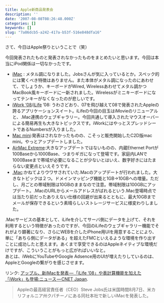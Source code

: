 ```yaml
---
title: Apple新商品発表会
description: ''
date: '2007-08-08T08:26:48.000Z'
categories: []
keywords: []
slug: "7a86dcb5-a242-417a-b53f-516e848dfa16"
---
```

さて、今日はApple祭りということで（笑）

今回発表されたものと発表されなかったものをまとめたいと思います。今回は本当にiPod関係は一切なかったです。

*   [iMac](http://www.apple.com/jp/imac/) : メタル調になりました。Jobsさんが気に入っているとか。スペック的には驚くべき特徴はありません。また本体がメタル調になったのにあわせて、でしょうか、キーボードがWired, Wirelessあわせてメタル調かつMacBook風キーボードに一新されました。Wirelessがミニキーボードになってテンキーがなくなったのが悲しいです。
*   [iWork ‘08](http://www.apple.com/jp/iwork/)/[iLife](http://www.apple.com/jp/ilife/) ’08: うわさどおり、07を飛び越えて08で発表されたAppleの誇るアプリケーションスイート。iLifeの今回の目玉はiMovieのリニューアルと、.Mac連携のウェブギャラリー。今回共通して導入されたマウスオーバーによる簡易再生も大きなトピックスです。iWorkにはやっとスプレッドシートであるNumbersが入りました。
*   [Mac mini](http://www.apple.com/jp/macmini/):発表はされなかったものの、こそっと販売開始したC2D版mac mini。やっとアップデートしました。
*   [AirMac Extreme](http://www.apple.com/jp/airmacextreme/):大きなアップデートではないものの、内蔵Ethernet Portが100Baseから1000Base、つまりギガになって登場です。家庭内LANで1000Baseまで帯域が必要になることが少ないとはいえ、数字好きにはたまらない変更点といえそうです。
*   [.Mac](http://mac.com/japan):かねてよりウワサされていた.Macのアップデートが行われました。大きなトピックは２つ。ドメインマッピング機能と1GB→10GBへの増量。ただし、月ごとの帯域制限は10GBのままなので注意。帯域制限は100GBにアップデート。.MacのURLからメールアドレスがばれるという.Mac登場時点では当たり前だったありえない仕様の回避が出来るとともに、最大10GBまでメールが保存できるという素晴らしいストレージサービスに様変わりしました。

.Macサービスの基本として、iLifeを介してサーバ側にデータを上げて、それを利用するという特徴があったのですが、今回のiLifeのウェブギャラリー機能でそれがより顕著になり、さらにWEBを介したiPhone用UIを用意することにより、単に「あちら側にデータがある」を超えたFMCといえるような環境を作り出すことに成功したと思えます。あくまで享受できるのはAppleネイティブな環境だけですが、こういうことがもっと広がればいいなと。  
あとは、iWebにYouTubeやGoogle Adsence用のUIが増えたりしているのは、AppleとGoogleの繋がりを感じさせます。

リンク: [アップル、新iMacを発表 — 「iLife ‘08」や表計算機能を加えた「iWork」も登場:ニュース — CNET Japan](http://japan.cnet.com/news/tech/story/0,2000056025,20354299,00.htm "アップル、新iMacを発表--「iLife '08」や表計算機能を加えた「iWork」も登場:ニュース - CNET Japan").

> Appleの最高経営責任者（CEO）Steve Jobs氏は米国時間8月7日、米カリフォルニア州クパチーノにある同社本社で新しいiMacを発表した。